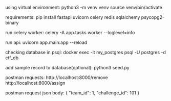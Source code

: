 using virtual environment:
python3 -m venv venv
source venv/bin/activate

requirements:
pip install fastapi uvicorn celery redis sqlalchemy psycopg2-binary

run celery worker:
celery -A app.tasks worker --loglevel=info

run api:
uvicorn app.main:app --reload

checking database in psql:
docker exec -it my_postgres psql -U postgres -d ctf_db

add sample record to database(optional):
python3 seed.py

postman requests:
http://localhost:8000/remove
http://localhost:8000/assign

postman request json body:
{
  "team_id": 1,
  "challenge_id": 101
}